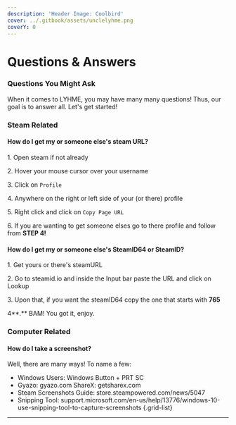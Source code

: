 ```yaml
---
description: 'Header Image: Coolbird'
cover: ../.gitbook/assets/unclelyhme.png
coverY: 0
---
```


# Questions & Answers

### Questions You Might Ask

When it comes to LYHME, you may have many many questions! Thus, our goal is to answer all. Let's get started!

### Steam Related

#### **How do I get my or someone else's steam URL?**

1\. Open steam if not already

2\. Hover your mouse cursor over your username

3\. Click on `Profile`

4\. Anywhere on the right or left side of your (or there) profile

5\. Right click and click on `Copy Page URL`

6\. If you are wanting to get someone elses go to there profile and follow from **STEP 4!**

#### **How do I get my or someone else's SteamID64 or SteamID?**

1\. Get yours or there's steamURL

2\. Go to steamid.io and inside the Input bar paste the URL and click on Lookup

3\. Upon that, if you want the steamID64 copy the one that starts with **765**

4**.** BAM! You got it, enjoy.

### Computer Related

#### **How do I take a screenshot?**

Well, there are many ways! To name a few:

* Windows Users: Windows Button + PRT SC
* Gyazo: gyazo.com ShareX: getsharex.com
* Steam Screenshots Guide: store.steampowered.com/news/5047
* Snipping Tool: support.microsoft.com/en-us/help/13776/windows-10-use-snipping-tool-to-capture-screenshots {.grid-list}

***
